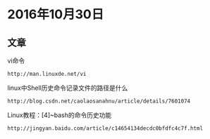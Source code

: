 # 2016年10月30日

## 文章

vi命令	
	
	http://man.linuxde.net/vi
	
linux中Shell历史命令记录文件的路径是什么
	
	http://blog.csdn.net/caolaosanahnu/article/details/7601074
	
Linux教程：[4]~bash的命令历史功能
	
	http://jingyan.baidu.com/article/c14654134decdc0bfdfc4c7f.html
